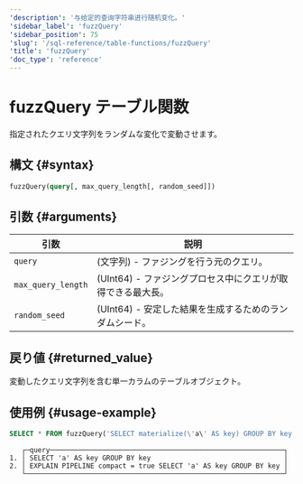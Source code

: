 ```yaml
---
'description': '与给定的查询字符串进行随机变化。'
'sidebar_label': 'fuzzQuery'
'sidebar_position': 75
'slug': '/sql-reference/table-functions/fuzzQuery'
'title': 'fuzzQuery'
'doc_type': 'reference'
---
```



# fuzzQuery テーブル関数

指定されたクエリ文字列をランダムな変化で変動させます。

## 構文 {#syntax}

```sql
fuzzQuery(query[, max_query_length[, random_seed]])
```

## 引数 {#arguments}

| 引数                | 説明                                                                         |
|---------------------|------------------------------------------------------------------------------|
| `query`             | (文字列) - ファジングを行う元のクエリ。                                           |
| `max_query_length`  | (UInt64) - ファジングプロセス中にクエリが取得できる最大長。                   |
| `random_seed`       | (UInt64) - 安定した結果を生成するためのランダムシード。                        |

## 戻り値 {#returned_value}

変動したクエリ文字列を含む単一カラムのテーブルオブジェクト。

## 使用例 {#usage-example}

```sql
SELECT * FROM fuzzQuery('SELECT materialize(\'a\' AS key) GROUP BY key') LIMIT 2;
```

```response
   ┌─query──────────────────────────────────────────────────────────┐
1. │ SELECT 'a' AS key GROUP BY key                                 │
2. │ EXPLAIN PIPELINE compact = true SELECT 'a' AS key GROUP BY key │
   └────────────────────────────────────────────────────────────────┘
```
